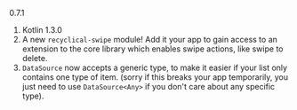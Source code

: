 0.7.1

1. Kotlin 1.3.0
2. A new `recyclical-swipe` module! Add it your app to gain access to an extension to the core library which enables swipe actions, like swipe to delete.
3. `DataSource` now accepts a generic type, to make it easier if your list only contains one type of item. (sorry if this breaks your app temporarily, you just need to use `DataSource<Any>` if you don't care about any specific type). 